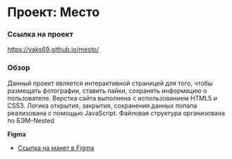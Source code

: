 # Проект: Место

### Ссылка на проект
https://yaks69.github.io/mesto/

### Обзор
Данный проект является интерактивной страницей для того, чтобы размещать фотографии, ставить лайки, сохранять информацию о пользователе. 
Верстка сайта выполнена с использованием HTML5 и CSS3.
Логика открытия, закрытия, сохранения данных попапа реализована с помощью JavaScript.
Файловая структура организована по БЭМ-Nested

**Figma**

* [Ссылка на макет в Figma](https://www.figma.com/file/2cn9N9jSkmxD84oJik7xL7/JavaScript.-Sprint-4?node-id=0%3A1)

